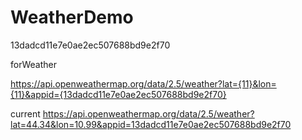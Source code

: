 # WeatherDemo

13dadcd11e7e0ae2ec507688bd9e2f70

forWeather

https://api.openweathermap.org/data/2.5/weather?lat={11}&lon={11}&appid={13dadcd11e7e0ae2ec507688bd9e2f70}

current
https://api.openweathermap.org/data/2.5/weather?lat=44.34&lon=10.99&appid=13dadcd11e7e0ae2ec507688bd9e2f70

 